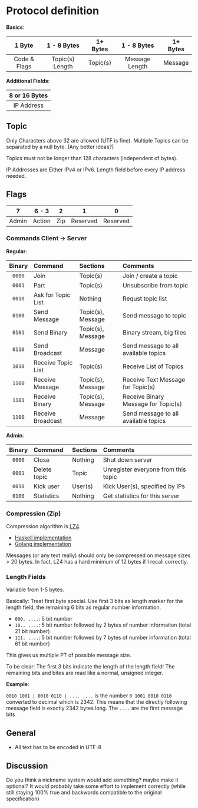 # Protocol definition

**Basics**:

| 1 Byte       | 1 - 8 Bytes     | 1+ Bytes | 1 - 8 Bytes      | 1+ Bytes |
| :----------: | :-------------: | :------: | :--------------: | :------: |
| Code & Flags | Topic(s) Length | Topic(s) | Message Length   | Message  |

**Additional Fields**:

| 8 or 16 Bytes |
| :----------:  |
| IP Address    |

## Topic
Only Characters above 32 are allowed (UTF is fine).
Multiple Topics can be separated by a null byte. (Any better ideas?)

Topics must not be longer than 128 characters (independent of bytes).

IP Addresses are Either IPv4 or IPv6. Length field before every IP address
needed.

## Flags
| 7     | 6 - 3  | 2   | 1        | 0        |
| :---: | :----: | :-: | :------: | :------: |
| Admin | Action | Zip | Reserved | Reserved |


### Commands Client → Server
**Regular**:

| Binary | Command            | Sections          | Comments                             |
| :---:  | :---               | :---              | :---                                 |
| `0000` | Join               | Topic(s)          | Join / create a topic                |
| `0001` | Part               | Topic(s)          | Unsubscribe from topic               |
| `0010` | Ask for Topic List | Nothing           | Requst topic list                    |
| `0100` | Send Message       | Topic(s), Message | Send message to topic                |
| `0101` | Send Binary        | Topic(s), Message | Binary stream, big files             |
| `0110` | Send Broadcast     | Message           | Send message to all available topics |
| `1010` | Receive Topic List | Topic(s)          | Receive List of Topics               |
| `1100` | Receive Message    | Topic(s), Message | Receive Text Message for Topic(s)    |
| `1101` | Receive Binary     | Topic(s), Message | Receive Binary Message for Topic(s)  |
| `1100` | Receive Broadcast  | Message           | Send message to all available topics |

**Admin**:

| Binary | Command      | Sections | Comments                            |
| :---:  | :---         | :---     | :---                                |
| `0000` | Close        | Nothing  | Shut down server                    |
| `0001` | Delete topic | Topic    | Unregister everyone from this topic |
| `0010` | Kick user    | User(s)  | Kick User(s), specified by IPs      |
| `0100` | Statistics   | Nothing  | Get statistics for this server      |

### Compression (Zip)
Compression algorithm is [LZ4](https://code.google.com/p/lz4/).
- [Haskell implementation](http://hackage.haskell.org/package/lz4-0.2.2)
- [Golang implementation](https://github.com/salviati/go-lz4)

Messages (or any text really) should only be compressed on message sizes > 20
bytes.  In fact, LZ4 has a hard minimum of 12 bytes if I recall correctly.

### Length Fields
Variable from 1-5 bytes.

Basically: Treat first byte special. Use first 3 bits as length marker for the
length field, the remaining 6 bits as regular number information.

- `000. ....`: 5 bit number
- `10.. ....`: 5 bit number followed by 2 bytes of number information
  (total 21 bit number)
- `111. ....`: 5 bit number followed by 7 bytes of number information
  (total 61 bit number)

This gives us multiple PT of possible message size.

To be clear: The first 3 bits indicate the length of the length field!
The remaining bits and bites are read like a normal, unsigned integer.

**Example**:

`0010 1001 | 0010 0110 | .... ....` is the number `0 1001 0010 0110` converted to decimal
which is 2342. This means that the directly following message field is exactly
2342 bytes long. The `....` are the first message bits

## General
- All text has to be encoded in UTF-8

## Discussion
Do you think a nickname system would add something? maybe make it optional? It
would probably take some effort to implement correctly (while still staying 100%
true and backwards compatible to the original specification)
